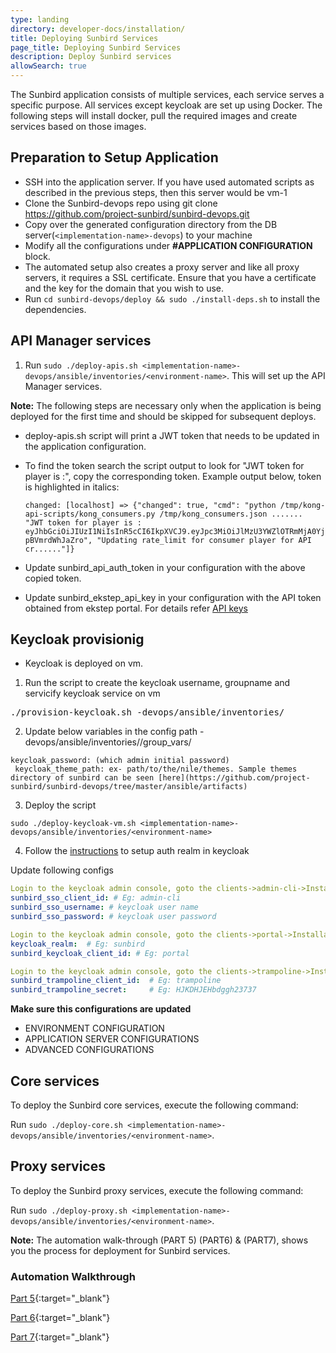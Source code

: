 ```yaml
---
type: landing
directory: developer-docs/installation/
title: Deploying Sunbird Services
page_title: Deploying Sunbird Services
description: Deploy Sunbird services
allowSearch: true
---
```


The Sunbird application consists of multiple services, each service serves a specific purpose. All services except keycloak are set up using Docker. The following steps will install docker, pull the required images and create services based on those images.

## Preparation to Setup Application

- SSH into the application server. If you have used automated scripts as described in the previous steps, then this server would be vm-1
- Clone the Sunbird-devops repo using git clone https://github.com/project-sunbird/sunbird-devops.git
- Copy over the generated configuration directory from the DB server(`<implementation-name>-devops`) to your machine
- Modify all the configurations under **#APPLICATION CONFIGURATION** block.
- The automated setup also creates a proxy server and like all proxy servers, it requires a SSL certificate. Ensure that you have a certificate and the key for the domain that you wish to use.
- Run `cd sunbird-devops/deploy && sudo ./install-deps.sh` to install the dependencies.

## API Manager services

1. Run `sudo ./deploy-apis.sh <implementation-name>-devops/ansible/inventories/<environment-name>`. This will set up the API Manager services.

**Note:** The following steps are necessary only when the application is being deployed for the first time and should be skipped for subsequent deploys.

- deploy-apis.sh script will print a JWT token that needs to be updated in the application configuration. 
- To find the token search the script output to look for "JWT token for player is :", copy the corresponding token. Example output below, token is highlighted in italics:

      changed: [localhost] => {"changed": true, "cmd": "python /tmp/kong-api-scripts/kong_consumers.py /tmp/kong_consumers.json .......       "JWT token for player is :                            
      eyJhbGciOiJIUzI1NiIsInR5cCI6IkpXVCJ9.eyJpc3MiOiJlMzU3YWZlOTRmMjA0YjQxODZjNzNmYzQyMTZmZDExZSJ9.L1nIxwur1a6xVmoJZT7Yc0Ywzlo4v-    
      pBVmrdWhJaZro", "Updating rate_limit for consumer player for API cr......"]}

- Update sunbird_api_auth_token in your configuration with the above copied token.

- Update sunbird_ekstep_api_key in your configuration with the API token obtained from ekstep portal. For details refer [API keys](developer-docs/installation/medium_scale_deploy#api-keys)

## Keycloak provisionig

* Keycloak is deployed on vm. 

1. Run the script to create the keycloak username, groupname and servicify keycloak service on vm
<pre>
./provision-keycloak.sh <implementation-name>-devops/ansible/inventories/<environment-name> 
</pre>

2. Update below variables in the config path <implementation-name>-devops/ansible/inventories/<environment-name>/group_vars/<environment-name>  
```
keycloak_password: (which admin initial password)
 keycloak_theme_path: ex- path/to/the/nile/themes. Sample themes directory of sunbird can be seen [here](https://github.com/project-sunbird/sunbird-devops/tree/master/ansible/artifacts)
```
3. Deploy the script 

`sudo ./deploy-keycloak-vm.sh <implementation-name>-devops/ansible/inventories/<environment-name>`

4. Follow the [instructions](keycloak_realm_configuration.md) to setup auth realm in keycloak

 Update following configs

```yml
Login to the keycloak admin console, goto the clients->admin-cli->Installation->Select json format
sunbird_sso_client_id: # Eg: admin-cli
sunbird_sso_username: # keycloak user name
sunbird_sso_password: # keycloak user password

Login to the keycloak admin console, goto the clients->portal->Installation->Select json format
keycloak_realm:  # Eg: sunbird
sunbird_keycloak_client_id: # Eg: portal

Login to the keycloak admin console, goto the clients->trampoline->Installation->Select json format
sunbird_trampoline_client_id:  # Eg: trampoline
sunbird_trampoline_secret:     # Eg: HJKDHJEHbdggh23737
```
**Make sure this configurations are updated** 

- ENVIRONMENT CONFIGURATION
- APPLICATION SERVER CONFIGURATIONS
- ADVANCED CONFIGURATIONS

## Core services

To deploy the Sunbird core services, execute the following command:

Run `sudo ./deploy-core.sh <implementation-name>-devops/ansible/inventories/<environment-name>`. 

## Proxy services

To deploy the Sunbird proxy services, execute the following command:

Run `sudo ./deploy-proxy.sh <implementation-name>-devops/ansible/inventories/<environment-name>`.

**Note:** The automation walk-through (PART 5) (PART6) & (PART7), shows you the process for deployment for Sunbird services.

### Automation Walkthrough

[Part 5](https://sunbirdpublic.blob.core.windows.net/installation/demo/demo-5.gif){:target="_blank"}

[Part 6](https://sunbirdpublic.blob.core.windows.net/installation/demo/demo-6.gif){:target="_blank"}

[Part 7](https://sunbirdpublic.blob.core.windows.net/installation/demo/demo-8.gif){:target="_blank"}
